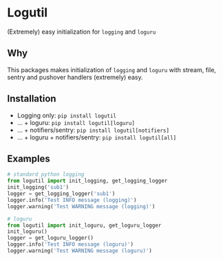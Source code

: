 # Logutil

(Extremely) easy initialization for `logging` and `loguru`

## Why

This packages makes initialization of `logging` and `loguru` with stream, file, sentry and pushover handlers (extremely) easy.

## Installation

- Logging only: `pip install logutil`
- ... + loguru: `pip install logutil[loguru]`
- ... + notifiers/sentry: `pip install logutil[notifiers]`
- ... + loguru + notifiers/sentry: `pip install logutil[all]`

## Examples

```python
# standard python logging
from logutil import init_logging, get_logging_logger
init_logging('sub1')
logger = get_logging_logger('sub1')
logger.info('Test INFO message (logging)')
logger.warning('Test WARNING message (logging)')
```

```python
# loguru
from logutil import init_loguru, get_loguru_logger
init_loguru()
logger = get_loguru_logger()
logger.info('Test INFO message (loguru)')
logger.warning('Test WARNING message (loguru)')
```
